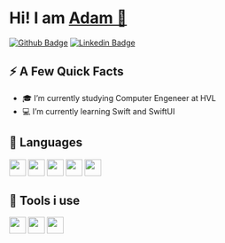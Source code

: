 <h1>Hi! I am <a href="https://github.com/AdamRemoy">Adam 👋</a></h1>

[![Github Badge](http://img.shields.io/badge/-Github-black?style=flat-square&logo=github&link=https://github.com/Defcon27/)](https://github.com/Defcon27/) 
[![Linkedin Badge](https://img.shields.io/badge/-LinkedIn-blue?style=flat-square&logo=Linkedin&logoColor=white&link=https://www.linkedin.com/in/hemanthkollipara/)](https://www.linkedin.com/in/hemanthkollipara)

## ⚡️ A Few Quick Facts

- 🎓 I’m currently studying Computer Engeneer at HVL
- 💻 I’m currently learning Swift and SwiftUI

## 🚀 Languages
<code><img height="30" src="https://emojis.slackmojis.com/emojis/images/1643510289/50228/swift.png?1643510289"></code>
<code><img height="30" src="https://emojis.slackmojis.com/emojis/images/1643509209/50229/swiftui.png?1643509209)"></code>
<code><img height="30" src="https://emojis.slackmojis.com/emojis/images/1643514058/151/javascript.png?1643514058"></code>
<code><img height="30" src="https://emojis.slackmojis.com/emojis/images/1643514044/32/python.png?1643514044"></code>
<code><img height="30" src="https://emojis.slackmojis.com/emojis/images/1643514067/232/java.png?1643514067"></code>

## 🔧 Tools i use
<code><img height="30" src="https://emojis.slackmojis.com/emojis/images/1643514219/1851/intellij_idea.png?1643514219"></code>
<code><img height="30" src="https://emojis.slackmojis.com/emojis/images/1643514881/8944/vscode.png?1643514881"></code>
<code><img height="30" src="https://emojis.slackmojis.com/emojis/images/1690968275/67360/xcode.png?1690968275"></code>

